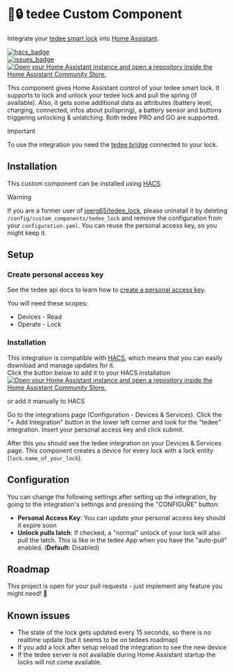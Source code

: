 # 🤖🔒 tedee Custom Component

Integrate your [tedee smart lock](https://tedee.com/product-info/lock/) into [Home Assistant](https://www.home-assistant.io/).

[![hacs_badge](https://img.shields.io/badge/HACS-Default-41BDF5.svg?style=for-the-badge)](https://github.com/hacs/integration)  
[![issues_badge](https://img.shields.io/github/issues-raw/patrickhilker/tedee_hass_integration?style=for-the-badge)](https://github.com/patrickhilker/tedee_hass_integration/issues)  
[![Open your Home Assistant instance and open a repository inside the Home Assistant Community Store.](https://my.home-assistant.io/badges/hacs_repository.svg)](https://my.home-assistant.io/redirect/hacs_repository/?owner=patrickhilker&repository=tedee_hass_integration&category=integration)


This component gives Home Assistant control of your tedee smart lock. It supports to lock and unlock your tedee lock and pull the spring (if available). Also, it gets some additional data as attributes (battery level, charging, connected, infos about pullspring), a battery sensor and buttons triggering unlocking & unlatching. Both tedee PRO and GO are supported.

> [!IMPORTANT]
> To use the integration you need the [tedee bridge](https://tedee.com/product-info/bridge/) connected to your lock.

## Installation

This custom component can be installed using [HACS](https://hacs.xyz/).

> [!WARNING]
>  If you are a former user of [joerg65/tedee_lock](https://github.com/joerg65/tedee_lock), please uninstall it by deleting `/config/custom_components/tedee_lock` and remove the configuration from your `configuration.yaml`. You can reuse the personal access key, so you might keep it.

## Setup

### Create personal access key

See the tedee api docs to learn how to [create a personal access key](https://tedee-tedee-api-doc.readthedocs-hosted.com/en/latest/howtos/authenticate.html#personal-access-key).

You will need these scopes:

   - Devices - Read
   - Operate - Lock

### Installation

This integration is compatible with [HACS](https://hacs.xyz/), which means that you can easily download and manage updates for it. <br>
Click the button below to add it to your HACS installation <br>
[![Open your Home Assistant instance and open a repository inside the Home Assistant Community Store.](https://my.home-assistant.io/badges/hacs_repository.svg)](https://my.home-assistant.io/redirect/hacs_repository/?owner=patrickhilker&repository=tedee_hass_integration&category=integration)

or add it manually to HACS

Go to the integrations page (Configuration - Devices & Services). Click the "+ Add Integration" button in the lower left corner and look for the "tedee" integration. Insert your personal access key and click submit.

After this you should see the tedee integration on your Devices & Services page. This component creates a device for every lock with a lock entity (`lock.name_of_your_lock`).

## Configuration

You can change the following settings after setting up the integration, by going to the integration's settings and pressing the "CONFIGURE" button:

- **Personal Access Key**: You can update your personal access key should it expire soon
- **Unlock pulls latch**: If checked, a "normal" unlock of your lock will also pull the latch. This is like in the tedee App when you have the "auto-pull" enabled. (**Default:** Disabled)

## Roadmap

This project is open for your pull requests - just implement any feature you might need! 🚀

## Known issues

- The state of the lock gets updated every 15 seconds, so there is no realtime update (but it seems to be on tedees roadmap)
- If you add a lock after setup reload the integration to see the new device
- If the tedee server is not available during Home Assistant startup the locks will not come available.
